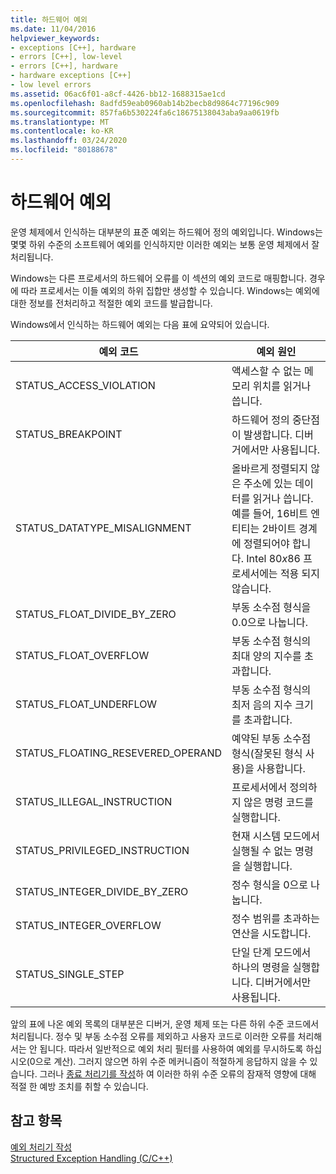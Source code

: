 ```yaml
---
title: 하드웨어 예외
ms.date: 11/04/2016
helpviewer_keywords:
- exceptions [C++], hardware
- errors [C++], low-level
- errors [C++], hardware
- hardware exceptions [C++]
- low level errors
ms.assetid: 06ac6f01-a8cf-4426-bb12-1688315ae1cd
ms.openlocfilehash: 8adfd59eab0960ab14b2becb8d9864c77196c909
ms.sourcegitcommit: 857fa6b530224fa6c18675138043aba9aa0619fb
ms.translationtype: MT
ms.contentlocale: ko-KR
ms.lasthandoff: 03/24/2020
ms.locfileid: "80188678"
---
```

# <a name="hardware-exceptions"></a>하드웨어 예외

운영 체제에서 인식하는 대부분의 표준 예외는 하드웨어 정의 예외입니다. Windows는 몇몇 하위 수준의 소프트웨어 예외를 인식하지만 이러한 예외는 보통 운영 체제에서 잘 처리됩니다.

Windows는 다른 프로세서의 하드웨어 오류를 이 섹션의 예외 코드로 매핑합니다. 경우에 따라 프로세서는 이들 예외의 하위 집합만 생성할 수 있습니다. Windows는 예외에 대한 정보를 전처리하고 적절한 예외 코드를 발급합니다.

Windows에서 인식하는 하드웨어 예외는 다음 표에 요약되어 있습니다.

|예외 코드|예외 원인|
|--------------------|------------------------|
|STATUS_ACCESS_VIOLATION|액세스할 수 없는 메모리 위치를 읽거나 씁니다.|
|STATUS_BREAKPOINT|하드웨어 정의 중단점이 발생합니다. 디버거에서만 사용됩니다.|
|STATUS_DATATYPE_MISALIGNMENT|올바르게 정렬되지 않은 주소에 있는 데이터를 읽거나 씁니다. 예를 들어, 16비트 엔티티는 2바이트 경계에 정렬되어야 합니다. Intel 80*x*86 프로세서에는 적용 되지 않습니다.|
|STATUS_FLOAT_DIVIDE_BY_ZERO|부동 소수점 형식을 0.0으로 나눕니다.|
|STATUS_FLOAT_OVERFLOW|부동 소수점 형식의 최대 양의 지수를 초과합니다.|
|STATUS_FLOAT_UNDERFLOW|부동 소수점 형식의 최저 음의 지수 크기를 초과합니다.|
|STATUS_FLOATING_RESEVERED_OPERAND|예약된 부동 소수점 형식(잘못된 형식 사용)을 사용합니다.|
|STATUS_ILLEGAL_INSTRUCTION|프로세서에서 정의하지 않은 명령 코드를 실행합니다.|
|STATUS_PRIVILEGED_INSTRUCTION|현재 시스템 모드에서 실행될 수 없는 명령을 실행합니다.|
|STATUS_INTEGER_DIVIDE_BY_ZERO|정수 형식을 0으로 나눕니다.|
|STATUS_INTEGER_OVERFLOW|정수 범위를 초과하는 연산을 시도합니다.|
|STATUS_SINGLE_STEP|단일 단계 모드에서 하나의 명령을 실행합니다. 디버거에서만 사용됩니다.|

앞의 표에 나온 예외 목록의 대부분은 디버거, 운영 체제 또는 다른 하위 수준 코드에서 처리됩니다. 정수 및 부동 소수점 오류를 제외하고 사용자 코드로 이러한 오류를 처리해서는 안 됩니다. 따라서 일반적으로 예외 처리 필터를 사용하여 예외를 무시하도록 하십시오(0으로 계산). 그러지 않으면 하위 수준 메커니즘이 적절하게 응답하지 않을 수 있습니다. 그러나 [종료 처리기를 작성](../cpp/writing-a-termination-handler.md)하 여 이러한 하위 수준 오류의 잠재적 영향에 대해 적절 한 예방 조치를 취할 수 있습니다.

## <a name="see-also"></a>참고 항목

[예외 처리기 작성](../cpp/writing-an-exception-handler.md)<br/>
[Structured Exception Handling (C/C++)](../cpp/structured-exception-handling-c-cpp.md)
